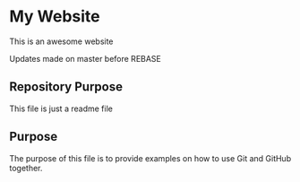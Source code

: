 # My Website

This is an awesome website

Updates made on master before REBASE

## Repository Purpose

This file is just a readme file

## Purpose

The purpose of this file is to provide examples on 
how to use Git and GitHub together. 